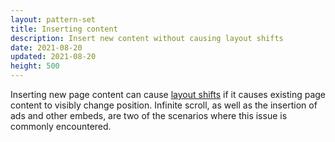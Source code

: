 ```yaml
---
layout: pattern-set
title: Inserting content
description: Insert new content without causing layout shifts
date: 2021-08-20
updated: 2021-08-20
height: 500
---
```


Inserting new page content can cause [layout
shifts](https://web.dev/debugging-layout-shifts/) if it causes existing page
content to visibly change position. Infinite scroll, as well as the insertion of
ads and other embeds, are two of the scenarios where this issue is commonly
encountered.
